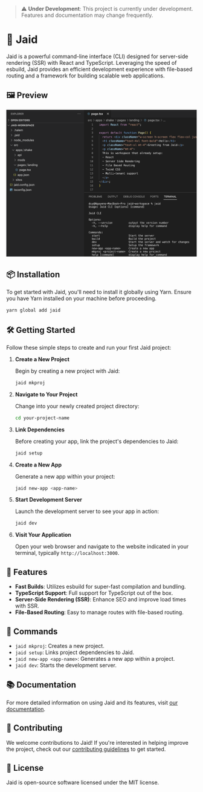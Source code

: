 > ⚠️ **Under Development**: This project is currently under development. Features and documentation may change frequently.

# 🚀 Jaid

Jaid is a powerful command-line interface (CLI) designed for server-side rendering (SSR) with React and TypeScript. Leveraging the speed of esbuild, Jaid provides an efficient development experience with file-based routing and a framework for building scalable web applications.

## 🖼️ Preview
![Jaid CLI Preview](./docs/images/preview_react_twind_file_based_multitenant_ready.png "Jaid CLI Preview")


## 📦 Installation

To get started with Jaid, you'll need to install it globally using Yarn. Ensure you have Yarn installed on your machine before proceeding.

```bash
yarn global add jaid
```

## 🛠️ Getting Started

Follow these simple steps to create and run your first Jaid project:

1. **Create a New Project**

   Begin by creating a new project with Jaid:

   ```bash
   jaid mkproj
   ```
2. **Navigate to Your Project**

   Change into your newly created project directory:

   ```bash
   cd your-project-name
   ```
3. **Link Dependencies**

   Before creating your app, link the project's dependencies to Jaid:

   ```bash
   jaid setup
   ```
4. **Create a New App**

   Generate a new app within your project:

   ```bash
   jaid new-app <app-name>
   ```
5. **Start Development Server**

   Launch the development server to see your app in action:

   ```bash
   jaid dev
   ```
6. **Visit Your Application**

   Open your web browser and navigate to the website indicated in your terminal, typically `http://localhost:3000`.

## 🌟 Features

- **Fast Builds**: Utilizes esbuild for super-fast compilation and bundling.
- **TypeScript Support**: Full support for TypeScript out of the box.
- **Server-Side Rendering (SSR)**: Enhance SEO and improve load times with SSR.
- **File-Based Routing**: Easy to manage routes with file-based routing.

## 🔧 Commands

- `jaid mkproj`: Creates a new project.
- `jaid setup`: Links project dependencies to Jaid.
- `jaid new-app <app-name>`: Generates a new app within a project.
- `jaid dev`: Starts the development server.

## 📚 Documentation

For more detailed information on using Jaid and its features, visit [our documentation](#).

## 🤝 Contributing

We welcome contributions to Jaid! If you're interested in helping improve the project, check out our [contributing guidelines](#) to get started.

## 📝 License

Jaid is open-source software licensed under the MIT license.
